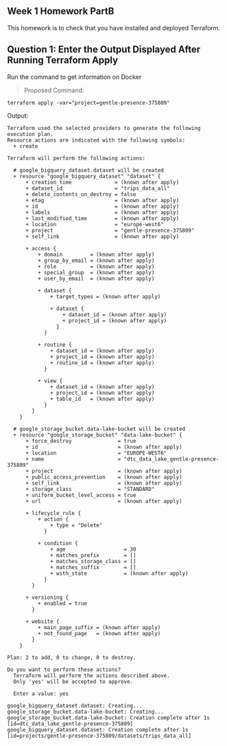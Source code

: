 ## Week 1 Homework PartB

This homework is to check that you have installed and deployed Terraform.

## Question 1: Enter the Output Displayed After Running Terraform Apply

Run the command to get information on Docker

>Proposed Command:
```
terraform apply -var="project=gentle-presence-375809"
```

Output:

    Terraform used the selected providers to generate the following execution plan.
    Resource actions are indicated with the following symbols:
      + create

    Terraform will perform the following actions:

      # google_bigquery_dataset.dataset will be created
      + resource "google_bigquery_dataset" "dataset" {
          + creation_time              = (known after apply)
          + dataset_id                 = "trips_data_all"
          + delete_contents_on_destroy = false
          + etag                       = (known after apply)
          + id                         = (known after apply)
          + labels                     = (known after apply)
          + last_modified_time         = (known after apply)
          + location                   = "europe-west6"
          + project                    = "gentle-presence-375809"
          + self_link                  = (known after apply)

          + access {
              + domain         = (known after apply)
              + group_by_email = (known after apply)
              + role           = (known after apply)
              + special_group  = (known after apply)
              + user_by_email  = (known after apply)

              + dataset {
                  + target_types = (known after apply)

                  + dataset {
                      + dataset_id = (known after apply)
                      + project_id = (known after apply)
                    }
                }

              + routine {
                  + dataset_id = (known after apply)
                  + project_id = (known after apply)
                  + routine_id = (known after apply)
                }

              + view {
                  + dataset_id = (known after apply)
                  + project_id = (known after apply)
                  + table_id   = (known after apply)
                }
            }
        }

      # google_storage_bucket.data-lake-bucket will be created
      + resource "google_storage_bucket" "data-lake-bucket" {
          + force_destroy               = true
          + id                          = (known after apply)
          + location                    = "EUROPE-WEST6"
          + name                        = "dtc_data_lake_gentle-presence-375809"
          + project                     = (known after apply)
          + public_access_prevention    = (known after apply)
          + self_link                   = (known after apply)
          + storage_class               = "STANDARD"
          + uniform_bucket_level_access = true
          + url                         = (known after apply)

          + lifecycle_rule {
              + action {
                  + type = "Delete"
                }

              + condition {
                  + age                   = 30
                  + matches_prefix        = []
                  + matches_storage_class = []
                  + matches_suffix        = []
                  + with_state            = (known after apply)
                }
            }

          + versioning {
              + enabled = true
            }

          + website {
              + main_page_suffix = (known after apply)
              + not_found_page   = (known after apply)
            }
        }

    Plan: 2 to add, 0 to change, 0 to destroy.

    Do you want to perform these actions?
      Terraform will perform the actions described above.
      Only 'yes' will be accepted to approve.

      Enter a value: yes

    google_bigquery_dataset.dataset: Creating...
    google_storage_bucket.data-lake-bucket: Creating...
    google_storage_bucket.data-lake-bucket: Creation complete after 1s [id=dtc_data_lake_gentle-presence-375809]
    google_bigquery_dataset.dataset: Creation complete after 1s [id=projects/gentle-presence-375809/datasets/trips_data_all]
